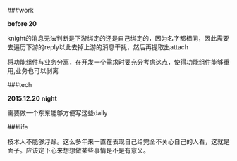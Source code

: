 ###work

**before 20**           

knight的消息无法判断是下游绑定的还是自己绑定的，因为名字都相同，因此需要去遍历下游的reply以此去掉上游的消息干扰，然后再提取出attach       


将功能组件与业务分离，在开发一个需求时要充分考虑这点，使得功能组件能够重用,业务也可以剥离


###tech

**2015.12.20 night**       

需要做一个东东能够方便写这些daily   		


###life					

技术人不能够浮躁。这么多年来一直在表现自己给完全不关心自己的人看，这就是面子。应该定下心来想想做某些事情是不是有意义。
